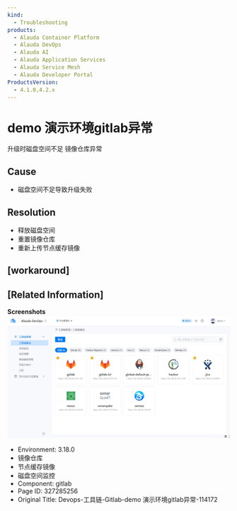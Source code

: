 ```yaml
---
kind:
  - Troubleshooting
products:
  - Alauda Container Platform
  - Alauda DevOps
  - Alauda AI
  - Alauda Application Services
  - Alauda Service Mesh
  - Alauda Developer Portal
ProductsVersion:
  - 4.1.0,4.2.x
---
```

<!-- A type of document that involves encountering a fault, diagnosing it, performing root cause analysis, and providing solutions. -->

# demo 演示环境gitlab异常

升级时磁盘空间不足 镜像仓库异常

## Cause
- 磁盘空间不足导致升级失败

## Resolution
- 释放磁盘空间
- 重置镜像仓库
- 重新上传节点缓存镜像

## [workaround]

## [Related Information]
**Screenshots**
![](assets/devops-gong-ju-lian-gitlab-demo-yan-shi-huan-jing-gitlabyi-chang-114172/1753941872_99781_7098c1_11111.png)
- Environment: 3.18.0
- 镜像仓库
- 节点缓存镜像
- 磁盘空间监控
- Component: gitlab
- Page ID: 327285256
- Original Title: Devops-工具链-Gitlab-demo 演示环境gitlab异常-114172
